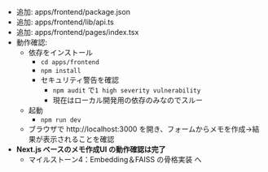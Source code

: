 - 追加: apps/frontend/package.json
- 追加: apps/frontend/lib/api.ts
- 追加: apps/frontend/pages/index.tsx
- 動作確認: 
  - 依存をインストール 
    - `cd apps/frontend`
    - `npm install`
    - セキュリティ警告を確認
      -  `npm audit` で`1 high severity vulnerability`
        - 現在はローカル開発用の依存のみなのでスルー
  - 起動
    - `npm run dev`
  - ブラウザで http://localhost:3000 を開き、フォームからメモを作成→結果が表示されることを確認
- **Next.js ベースのメモ作成UI の動作確認は完了** 
  - マイルストーン4：Embedding＆FAISS の骨格実装 へ
